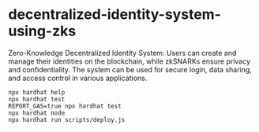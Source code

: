 # decentralized-identity-system-using-zks
Zero-Knowledge Decentralized Identity System: Users can create and manage their identities on the blockchain, while zkSNARKs ensure privacy and confidentiality. The system can be used for secure login, data sharing, and access control in various applications.

```shell
npx hardhat help
npx hardhat test
REPORT_GAS=true npx hardhat test
npx hardhat node
npx hardhat run scripts/deploy.js
```
